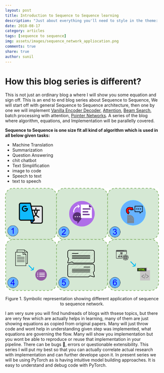 ```yaml
---
layout: post
title: Introduction to Sequence to Sequence learning
description: "Just about everything you'll need to style in the theme: headings, paragraphs, blockquotes, tables, code blocks, and more."
date: 2018-08-17
category: articles
tags: [sequence to sequence]
img: assets/images/sequence_network_appliocation.png
comments: true
share: true
author: sunil
---
```

# How this blog series is different?
This is not just an ordinary blog a where I will show you some equation and sign off. This is an end to end blog series about Sequence to Sequence, We will start off with general Sequence to Sequence architecture, then one by one we will implement [Vanilla Encoder Decoder](https://arxiv.org/abs/1409.3215), [Attention](https://arxiv.org/abs/1706.03762), [Beam Search](https://guillaumegenthial.github.io/sequence-to-sequence.html), batch processing with attention, [Pointer Networks](https://arxiv.org/abs/1506.03134). A series of the blog where algorithm, equations, and Implementation will be parallelly covered. 

**Sequence to Sequence is one size fit all kind of algorithm which is used in all below given tasks:**

- Machine Translation
- Summarization
- Question Answering
- chit chatbot
- Text Simplification
- image to code
- Speech to text
- text to speech

<p align="center"><img class="img-responsive" src="../assets/img/sequence_network_appliocation.png"></p>
<p align="center">Figure 1. Symbolic representation showing different application of sequence to sequence network.</p>


I am very sure you will find hundreads of blogs with thsese topics, but there are very few which are actually helps in learning, many of them are just showing equations as copied from original papers. Many will just throw code and wont help in understanding given step was implemented, what equations are governing the flow. Many will show you implementation but you wont be able to reproduce or reuse that implementation in your pipeline. There can be bugs :bug:, errors or  questionable extensibility.
This series I will put my best so that you can actually correlate actual research with implementation and can further develope upon it. In present series we will be using PyTorch as is having intuitive model building approaches. It is easy to understand and debug code with PyTorch.
